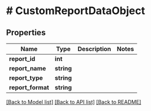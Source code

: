 # # CustomReportDataObject

## Properties

Name | Type | Description | Notes
------------ | ------------- | ------------- | -------------
**report_id** | **int** |  |
**report_name** | **string** |  |
**report_type** | **string** |  |
**report_format** | **string** |  |

[[Back to Model list]](../../README.md#models) [[Back to API list]](../../README.md#endpoints) [[Back to README]](../../README.md)
